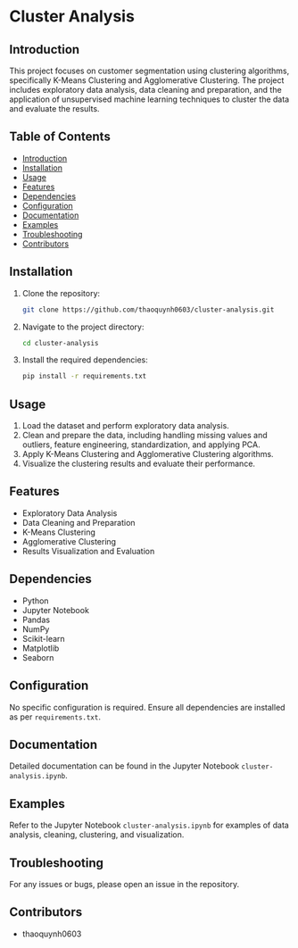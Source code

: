 

# Cluster Analysis

## Introduction
This project focuses on customer segmentation using clustering algorithms, specifically K-Means Clustering and Agglomerative Clustering. The project includes exploratory data analysis, data cleaning and preparation, and the application of unsupervised machine learning techniques to cluster the data and evaluate the results.

## Table of Contents
- [Introduction](#introduction)
- [Installation](#installation)
- [Usage](#usage)
- [Features](#features)
- [Dependencies](#dependencies)
- [Configuration](#configuration)
- [Documentation](#documentation)
- [Examples](#examples)
- [Troubleshooting](#troubleshooting)
- [Contributors](#contributors)
  
## Installation
1. Clone the repository:
   ```bash
   git clone https://github.com/thaoquynh0603/cluster-analysis.git
   ```
2. Navigate to the project directory:
   ```bash
   cd cluster-analysis
   ```
3. Install the required dependencies:
   ```bash
   pip install -r requirements.txt
   ```

## Usage
1. Load the dataset and perform exploratory data analysis.
2. Clean and prepare the data, including handling missing values and outliers, feature engineering, standardization, and applying PCA.
3. Apply K-Means Clustering and Agglomerative Clustering algorithms.
4. Visualize the clustering results and evaluate their performance.

## Features
- Exploratory Data Analysis
- Data Cleaning and Preparation
- K-Means Clustering
- Agglomerative Clustering
- Results Visualization and Evaluation

## Dependencies
- Python
- Jupyter Notebook
- Pandas
- NumPy
- Scikit-learn
- Matplotlib
- Seaborn

## Configuration
No specific configuration is required. Ensure all dependencies are installed as per `requirements.txt`.

## Documentation
Detailed documentation can be found in the Jupyter Notebook `cluster-analysis.ipynb`.

## Examples
Refer to the Jupyter Notebook `cluster-analysis.ipynb` for examples of data analysis, cleaning, clustering, and visualization.

## Troubleshooting
For any issues or bugs, please open an issue in the repository.

## Contributors
- thaoquynh0603
